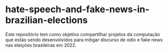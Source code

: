 # hate-speech-and-fake-news-in-brazilian-elections

Este repositório tem como objetivo compartilhar projetos da computação que estão sendo 
desenvolvidos para mitigar discurso de ódio e fake news nas eleições brasileiras em 2022.
